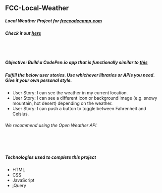 ## FCC-Local-Weather
##### Local Weather Project for [freecodecamp.com](https://www.freecodecamp.com/challenges/show-the-local-weather)
##### Check it out [here](http://htmlpreview.github.io/?https://github.com/moT01/FCC-Local-Weather/blob/master/index.html)

<br/>
<br/>

##### Objective: Build a CodePen.io app that is functionally similar to [this](http://codepen.io/FreeCodeCamp/full/bELRjV)
##### Fulfill the below user stories. Use whichever libraries or APIs you need. Give it your own personal style.
- User Story: I can see the weather in my current location.
- User Story: I can see a different icon or background image (e.g. snowy mountain, hot desert) depending on the weather.
- User Story: I can push a button to toggle between Fahrenheit and Celsius.
###### We recommend using the Open Weather API.

<br/>
<br/>

##### Technologies used to complete this project
- HTML
- CSS
- JavaScript
- jQuery
